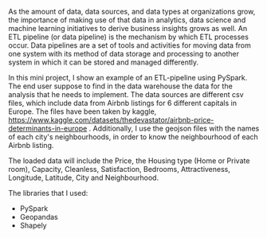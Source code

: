 As the amount of data, data sources, and data types at organizations grow, the importance of making use of that data in analytics, data science and machine learning initiatives to derive business insights grows as well. An ETL pipeline (or data pipeline) is the mechanism by which ETL processes occur. Data pipelines are a set of tools and activities for moving data from one system with its method of data storage and processing to another system in which it can be stored and managed differently. 

In this mini project, I show an example of an ETL-pipeline using PySpark. The end user suppose to find in the data warehouse the data for the analysis that he needs to implement. The data sources are different csv files, which include data from Airbnb listings for 6 different capitals in Europe. The files have been taken by kaggle, https://www.kaggle.com/datasets/thedevastator/airbnb-price-determinants-in-europe . Additionally, I use the geojson files with the names of each city's neighbourhoods, in order to know the neighbourhood of each Airbnb listing.

The loaded data will include the Price, the Housing type (Home or Private room), Capacity, Cleanless, Satisfaction, Bedrooms, Attractiveness, Longitude, Latitude, City and Neighbourhood.

The libraries that I used:

- PySpark
- Geopandas
- Shapely
